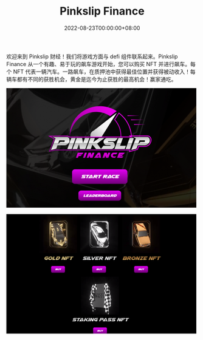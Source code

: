 ﻿---
title: "Pinkslip Finance"
description: "具有去中心化金融组件的完整元界"
date: 2022-08-23T00:00:00+08:00
lastmod: 2022-08-23T00:00:00+08:00
draft: false
authors: ["seven"]
featuredImage: "pinkslip-finance.png"
tags: ["NFT Games","Pinkslip Finance"]
categories: ["nfts"]
nfts: ["NFT Games"]
blockchain: "ETH"
website: "https://pinkslip.finance/"
twitter: "https://twitter.com/pinkslipfinance"
discord: ""
telegram: "https://t.me/PinkSlipFinanceANN"
github: ""
youtube: ""
twitch: ""
facebook: ""
instagram: ""
reddit: ""
medium: "https://medium.com/@pinkslipfinance"
steam: ""
gitbook: ""
googleplay: ""
appstore: ""
status: "Live"
weight: 
lightgallery: true
toc: true
pinned: false
recommend: false
recommend1: false
---
欢迎来到 Pinkslip 财经！我们将游戏方面与 defi 组件联系起来。Pinkslip Finance 从一个有趣、易于玩的飙车游戏开始，您可以购买 NFT 并进行飙车。每个 NFT 代表一辆汽车。一路飙车，在质押池中获得最佳位置并获得被动收入！每辆车都有不同的获胜机会，黄金是迄今为止获胜的最高机会！赢家通吃。

![1](1661226642078.jpg)

![2](1661226650478.jpg)